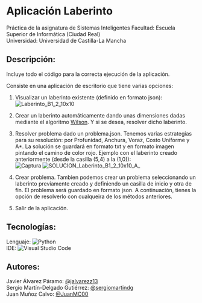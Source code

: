# Aplicación Laberinto
Práctica de la asignatura de Sistemas Inteligentes
Facultad: Escuela Superior de Informática (Ciudad Real) </br>
Universidad: Universidad de Castilla-La Mancha </br>

## Descripción:
Incluye todo el código para la correcta ejecución de la aplicación. </br>

Consiste en una aplicación de escritorio que tiene varias opciones: </br>
1. Visualizar un laberinto existente (definido en formato json): </br>
![Laberinto_B1_2_10x10](https://user-images.githubusercontent.com/72213915/139249784-2ac78d87-e1ca-4d3a-88ca-2e0d7315223a.jpg)


2. Crear un laberinto automáticamente dando unas dimensiones dadas mediante el algoritmo [Wilson](https://drive.google.com/file/d/1zvWfqhcP1m5OqepxOvv_ebVobDjqd8Zh/view?usp=sharing). Y si se desea, resolver dicho laberinto.</br>
3. Resolver problema dado un problema.json. Tenemos varias estrategias para su resolución: por Profunidad, Anchura, Voraz, Costo Uniforme y A*. La solución se guardará en formato txt y en formato imagen pintando el camino de color rojo. Ejemplo con el laberinto creado anteriormente (desde la casilla (5,4) a la (1,0)):</br>
![Captura](https://user-images.githubusercontent.com/72213915/139251194-6fa13932-a3aa-4f3c-b0c9-b9443bcb03ff.jpg)
![SOLUCION_Laberinto_B1_2_10x10_A_](https://user-images.githubusercontent.com/72213915/139251278-98179d1e-ca99-4dcf-8400-e27f8c3dceac.jpg)
4. Crear problema. Tambien podemos crear un problema seleccionando un laberinto previamente creado y definiendo un casilla de inicio y otra de fin. El problema será guardado en formato json. A continuación, tienes la opción de resolverlo con cualqueira de los métodos anteriores.
5. Salir de la aplicación.


## Tecnologías:
Lenguaje: ![Python](https://img.shields.io/badge/python-3670A0?style=for-the-badge&logo=python&logoColor=ffdd54) </br>
IDE: ![Visual Studio Code](https://img.shields.io/badge/Visual%20Studio%20Code-0078d7.svg?style=for-the-badge&logo=visual-studio-code&logoColor=white)

## Autores:
Javier Álvarez Páramo: [@jalvarezz13](https://github.com/jalvarezz13) </br>
Sergio Martín-Delgado Gutiérrez: [@sergiomartindg](https://github.com/sergiomartindg) </br>
Juan Muñoz Calvo: [@JuanMC00](https://github.com/JuanMC00)
